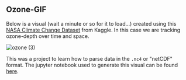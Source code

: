 ## Ozone-GIF

Below is a visual (wait a minute or so for it to load...) created using this [NASA Climate Change Dataset](https://www.kaggle.com/code/brsdincer/netcdf-information-and-analysis-climate-change/data) from Kaggle. In this case we are tracking ozone-depth over time and space.


![ozone (3)](https://user-images.githubusercontent.com/24558325/172584895-6d483f3f-8783-4b29-9fae-e0a25fceb642.gif)


This was a project to learn how to parse data in the `.nc4` or "netCDF" format. The jupyter notebook used to generate this visual can be found [here](https://github.com/Lewington-pitsos/3d-ozone/blob/gh-pages/netcdf-information-and-analysis-climate-change.ipynb). 
